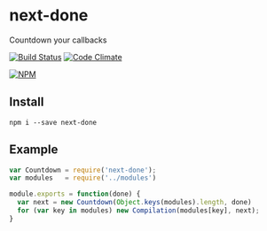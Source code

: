 # next-done

Countdown your callbacks

[![Build Status](https://secure.travis-ci.org/shuvalov-anton/next-done.png)](http://travis-ci.org/shuvalov-anton/next-done)
[![Code Climate](https://codeclimate.com/github/shuvalov-anton/next-done.png)](https://codeclimate.com/github/shuvalov-anton/next-done)

[![NPM](https://nodei.co/npm/next-done.png?downloads=true)](https://nodei.co/npm/next-done/)

## Install

    npm i --save next-done

## Example

```js
var Countdown = require('next-done');
var modules   = require('../modules')

module.exports = function(done) {
  var next = new Countdown(Object.keys(modules).length, done)
  for (var key in modules) new Compilation(modules[key], next);
}
```
